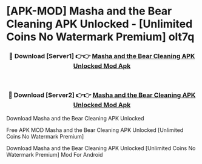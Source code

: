 # [APK-MOD] Masha and the Bear  Cleaning APK Unlocked - [Unlimited Coins No Watermark Premium] olt7q



<div align="center">
<h3>🔴 Download [Server1] 👉👉 <a href="https://momento.my/?title=Masha_and_the_Bear__Cleaning_APK_Unlocked">Masha and the Bear  Cleaning APK Unlocked Mod Apk</a></h3><br>

<h3>🔴 Download [Server2] 👉👉 <a href="https://momento.my/?title=Masha_and_the_Bear__Cleaning_APK_Unlocked">Masha and the Bear  Cleaning APK Unlocked Mod Apk</a></h3>
</div>



Download Masha and the Bear  Cleaning APK Unlocked 

Free APK MOD Masha and the Bear  Cleaning APK Unlocked [Unlimited Coins No Watermark Premium]

Download Masha and the Bear  Cleaning APK Unlocked [Unlimited Coins No Watermark Premium] Mod For Android
